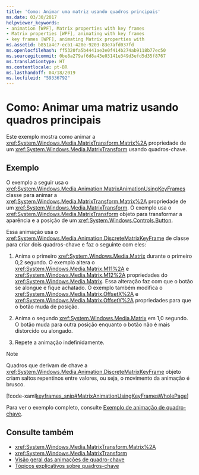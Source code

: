 ```yaml
---
title: 'Como: Animar uma matriz usando quadros principais'
ms.date: 03/30/2017
helpviewer_keywords:
- animation [WPF], Matrix properties with key frames
- Matrix properties [WPF], animating with key frames
- key frames [WPF], animating Matrix properties with
ms.assetid: b851a4c7-ecb1-420e-9203-83e7afd037fd
ms.openlocfilehash: ff5320fa5b4441ae3e0f414b274ab9118b77ec50
ms.sourcegitcommit: 0be8a279af6d8a43e03141e349d3efd5d35f8767
ms.translationtype: HT
ms.contentlocale: pt-BR
ms.lasthandoff: 04/18/2019
ms.locfileid: "59336792"
---
```

# <a name="how-to-animate-a-matrix-by-using-key-frames"></a>Como: Animar uma matriz usando quadros principais
Este exemplo mostra como animar a <xref:System.Windows.Media.MatrixTransform.Matrix%2A> propriedade de um <xref:System.Windows.Media.MatrixTransform> usando quadros-chave.  
  
## <a name="example"></a>Exemplo  
 O exemplo a seguir usa o <xref:System.Windows.Media.Animation.MatrixAnimationUsingKeyFrames> classe para animar a <xref:System.Windows.Media.MatrixTransform.Matrix%2A> propriedade de um <xref:System.Windows.Media.MatrixTransform>. O exemplo usa o <xref:System.Windows.Media.MatrixTransform> objeto para transformar a aparência e a posição de um <xref:System.Windows.Controls.Button>.  
  
 Essa animação usa o <xref:System.Windows.Media.Animation.DiscreteMatrixKeyFrame> de classe para criar dois quadros-chave e faz o seguinte com eles:  
  
1. Anima o primeiro <xref:System.Windows.Media.Matrix> durante o primeiro 0,2 segundo. O exemplo altera o <xref:System.Windows.Media.Matrix.M11%2A> e <xref:System.Windows.Media.Matrix.M12%2A> propriedades do <xref:System.Windows.Media.Matrix>. Essa alteração faz com que o botão se alongue e fique achatado. O exemplo também modifica o <xref:System.Windows.Media.Matrix.OffsetX%2A> e <xref:System.Windows.Media.Matrix.OffsetY%2A> propriedades para que o botão muda de posição.  
  
2. Anima o segundo <xref:System.Windows.Media.Matrix> em 1,0 segundo. O botão muda para outra posição enquanto o botão não é mais distorcido ou alongado.  
  
3. Repete a animação indefinidamente.  
  
> [!NOTE]
>  Quadros que derivam de chave a <xref:System.Windows.Media.Animation.DiscreteMatrixKeyFrame> objeto criam saltos repentinos entre valores, ou seja, o movimento da animação é brusco.  
  
 [!code-xaml[keyframes_snip#MatrixAnimationUsingKeyFramesWholePage](~/samples/snippets/xaml/VS_Snippets_Wpf/keyframes_snip/XAML/MatrixAnimationUsingKeyFramesExample.xaml#matrixanimationusingkeyframeswholepage)]  
  
 Para ver o exemplo completo, consulte [Exemplo de animação de quadro-chave](https://go.microsoft.com/fwlink/?LinkID=160012).  
  
## <a name="see-also"></a>Consulte também

- <xref:System.Windows.Media.MatrixTransform.Matrix%2A>
- <xref:System.Windows.Media.MatrixTransform>
- [Visão geral das animações de quadro-chave](key-frame-animations-overview.md)
- [Tópicos explicativos sobre quadros-chave](key-frame-animation-how-to-topics.md)
